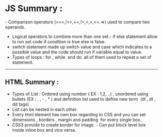 # JS Summary :
 - Comparison operators (===,!==,==,!=,<,>,<=.=>) used to compare two operands.
 - Logical operators to combine more than one set.- if else statement allow to run set code if condition is true else is false.
 - switch statement made up switch value and case which indicates to a possible value and the code should run if variable equal to value.
 - Types of loops : for , while  and do. all of them used to repeat a set of statement.
--------------------
## HTML Summary :
- Types of List : Ordered using number ( EX : 1,2, ..) , unordered using bullets (EX : . , - , * ) and definition list 
   used to define new term  (dl , dt , dd tags) .
- List can be nested in each other.
- Every html element has own box regarding to CSS and you can set dimensions , borders , margin and padding  for every single box.
- CSS3 provide to create border for image. - Can put block level box inside inline box and vice versa.

